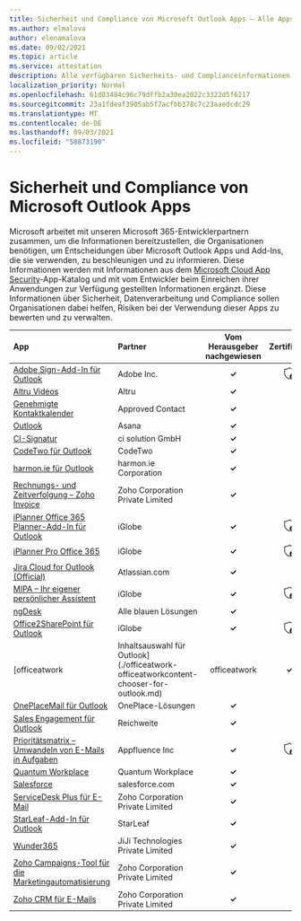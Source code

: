```yaml
---
title: Sicherheit und Compliance von Microsoft Outlook Apps – Alle Apps
ms.author: elmalova
author: elenamalova
ms.date: 09/02/2021
ms.topic: article
ms.service: attestation
description: Alle verfügbaren Sicherheits- und Complianceinformationen für alle Microsoft Outlook Apps.
localization_priority: Normal
ms.openlocfilehash: 61d03484c96c79dffb2a30ea2022c3322d5f6217
ms.sourcegitcommit: 23a1fdeaf3905ab5f7acfbb378c7c23aaedcdc29
ms.translationtype: MT
ms.contentlocale: de-DE
ms.lasthandoff: 09/03/2021
ms.locfileid: "58873190"
---
```

# <a name="microsoft-outlook-apps-security-and-compliance"></a>Sicherheit und Compliance von Microsoft Outlook Apps

Microsoft arbeitet mit unseren Microsoft 365-Entwicklerpartnern zusammen, um die Informationen bereitzustellen, die Organisationen benötigen, um Entscheidungen über Microsoft Outlook Apps und Add-Ins, die sie verwenden, zu beschleunigen und zu informieren. Diese Informationen werden mit Informationen aus dem [Microsoft Cloud App Security](https://www.microsoft.com/en-us/enterprise-mobility-security/cloud-app-security)-App-Katalog und mit vom Entwickler beim Einreichen ihrer Anwendungen zur Verfügung gestellten Informationen ergänzt. Diese Informationen über Sicherheit, Datenverarbeitung und Compliance sollen Organisationen dabei helfen, Risiken bei der Verwendung dieser Apps zu bewerten und zu verwalten.

| **App** | **Partner** | **Vom Herausgeber nachgewiesen** | **Zertifiziert** |
|:--------|:------------|:----------------------:|:-------------:|
| [Adobe Sign-Add-In für Outlook](./adobe-inc-sign-add-in-for-outlook.md) | Adobe Inc. | **✓** | <img alt="Certified application badge" src="../media/certified-badge.png" height="25" width="25" /> |
| [Altru Videos](./altru-videos.md) | Altru | **✓** |  |
| [Genehmigte Kontaktkalender](./approved-contact-calendars.md) | Approved Contact | **✓** |  |
| [Outlook](./asana-for-outlook.md) | Asana | **✓** |  |
| [CI-Signatur](./ci-solution-gmbh-signature.md) | ci solution GmbH | **✓** |  |
| [CodeTwo für Outlook](./codetwo-for-outlook.md) | CodeTwo | **✓** |  |
| [harmon.ie für Outlook](./harmonie-corporation-for-outlook.md) | harmon.ie Corporation | **✓** |  |
| [Rechnungs- und Zeitverfolgung – Zoho Invoice](./zoho-corporation-private-limited-invoice-and-time-tracking.md) | Zoho Corporation Private Limited | **✓** |  |
| [iPlanner Office 365 Planner-Add-In für Outlook](./iglobe-iplanner-office-365-planner-add-in-for-outlook.md) | iGlobe | **✓** | <img alt="Certified application badge" src="../media/certified-badge.png" height="25" width="25" /> |
| [iPlanner Pro Office 365](./iglobe-iplanner-pro-office-365.md) | iGlobe | **✓** | <img alt="Certified application badge" src="../media/certified-badge.png" height="25" width="25" /> |
| [Jira Cloud for Outlook (Official)](./atlassiancom-jira-cloud-for-outlook-official.md) | Atlassian.com | **✓** |  |
| [MIPA – Ihr eigener persönlicher Assistent](./iglobe-mipa-your-own-personal-assistant.md) | iGlobe | **✓** | <img alt="Certified application badge" src="../media/certified-badge.png" height="25" width="25" /> |
| [ngDesk](./all-blue-solutions-ngdesk.md) | Alle blauen Lösungen | **✓** |  |
| [Office2SharePoint für Outlook](./iglobe-office2sharepoint-for-outlook.md) | iGlobe | **✓** | <img alt="Certified application badge" src="../media/certified-badge.png" height="25" width="25" /> |
| [officeatwork | Inhaltsauswahl für Outlook](./officeatwork-officeatworkcontent-chooser-for-outlook.md) | officeatwork | **✓** | <img alt="Certified application badge" src="../media/certified-badge.png" height="25" width="25" /> |
| [OnePlaceMail für Outlook](./oneplace-solutions-oneplacemail-for-outlook.md) | OnePlace-Lösungen | **✓** |  |
| [Sales Engagement für Outlook](./outreach-sales-engagement-for-outlook.md) | Reichweite | **✓** |  |
| [Prioritätsmatrix – Umwandeln von E-Mails in Aufgaben](./appfluence-inc-priority-matrix-turn-emails-into-tasks.md) | Appfluence Inc | **✓** | <img alt="Certified application badge" src="../media/certified-badge.png" height="25" width="25" /> |
| [Quantum Workplace](./quantum-workplace.md) | Quantum Workplace | **✓** |  |
| [Salesforce](./salesforcecom-salesforce.md) | salesforce.com | **✓** |  |
| [ServiceDesk Plus für E-Mail](./zoho-corporation-private-limited-servicedesk-plus-for-email.md) | Zoho Corporation Private Limited | **✓** |  |
| [StarLeaf-Add-In für Outlook](./starleaf-add-in-for-outlook.md) | StarLeaf | **✓** |  |
| [Wunder365](./jiji-technologies-private-limited-wunder365.md) | JiJi Technologies Private Limited | **✓** |  |
| [Zoho Campaigns-Tool für die Marketingautomatisierung](./zoho-corporation-private-limited-campaigns-tool-for-marketing-automation.md) | Zoho Corporation Private Limited | **✓** |  |
| [Zoho CRM für E-Mails](./zoho-corporation-private-limited-crm-for-email.md) | Zoho Corporation Private Limited | **✓** |  |
